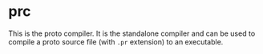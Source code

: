 # prc

This is the proto compiler. It is the standalone compiler and can be used to compile a proto source file (with `.pr` extension) to an executable.
